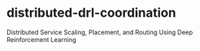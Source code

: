 # distributed-drl-coordination
Distributed Service Scaling, Placement, and Routing Using Deep Reinforcement Learning
